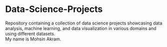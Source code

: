 # Data-Science-Projects
Repository containing a collection of data science projects showcasing data analysis, machine learning, and data visualization in various domains and using different datasets.
<br>
My name is Mohsin Akram.
